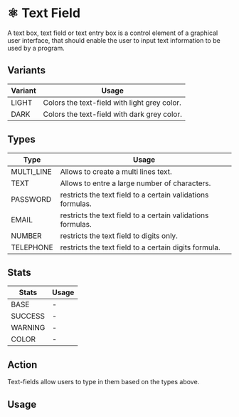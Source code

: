 # ⚛️ Text Field

A text box, text field or text entry box is a control element of a graphical user interface, that should enable the user to input text information to be used by a program.

## Variants

| Variant         | Usage                                        |
| --------------- | -------------------------------------------- |
| LIGHT           | Colors the text-field with light grey color. |
| DARK            | Colors the text-field with dark grey color.  |

## Types

| Type       | Usage                                                       |
| --------   | ----------------------------------------------------------- |
| MULTI_LINE | Allows to create a multi lines text.                        |
| TEXT       | Allows to entre a large number of characters.               |
| PASSWORD   | restricts the text field to a certain validations formulas. |
| EMAIL      | restricts the text field to a certain validations formulas. |
| NUMBER     | restricts the text field to digits only.                    |
| TELEPHONE  | restricts the text field to a certain digits formula.       |

## Stats

| Stats   | Usage  |
| --------| ------ |
| BASE    |   -    |
| SUCCESS |   -    |
| WARNING |   -    |
| COLOR   |   -    |

## Action

Text-fields allow users to type in them based on the types above.

## Usage

<!-- ```js
<!-- <script>
  import TextField from "@dusk-network/text-field";
  import {variants, states, types} from "@dusk-network/helpers";
  import { actions } from "@storybook/addon-actions";
  
  export let placeholder;
  export let disabled;
  export let multiline;

  const events = actions({ onFocus: "focused", onMouseOver: "hovered" });
</script>
<div class="p-10 w-6/12 mx-auto">
  <TextField {...events} variant="{variants.ATOM.TEXT_FIELD.DARK}" state="{states.ATOM.TEXT_FIELD.SUCCESS}" type="{types.ATOM.TEXT_FIELD.TEXT}" {placeholder} {disabled} {multiline} />
</div> -->
``` -->